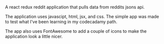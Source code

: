 A react redux reddit application that pulls data from reddits jsons api. 

The application uses javascipt, html, jsx, and css. The simple app was made to test what I've been learning in my codecadamy path. 

The app also uses FontAwesome to add a couple of icons to make the application look a little nicer.